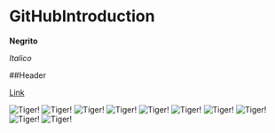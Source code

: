 # GitHubIntroduction
**Negrito**

_Italico_

##Header

[Link](http://github.com)

![Tiger!](https://upload.wikimedia.org/wikipedia/commons/5/56/Tiger.50.jpg)
![Tiger!](https://upload.wikimedia.org/wikipedia/commons/5/56/Tiger.50.jpg)
![Tiger!](https://upload.wikimedia.org/wikipedia/commons/5/56/Tiger.50.jpg)
![Tiger!](https://upload.wikimedia.org/wikipedia/commons/5/56/Tiger.50.jpg)
![Tiger!](https://upload.wikimedia.org/wikipedia/commons/5/56/Tiger.50.jpg)
![Tiger!](https://upload.wikimedia.org/wikipedia/commons/5/56/Tiger.50.jpg)
![Tiger!](https://upload.wikimedia.org/wikipedia/commons/5/56/Tiger.50.jpg)
![Tiger!](https://upload.wikimedia.org/wikipedia/commons/5/56/Tiger.50.jpg)
![Tiger!](https://upload.wikimedia.org/wikipedia/commons/5/56/Tiger.50.jpg)
![Tiger!](https://upload.wikimedia.org/wikipedia/commons/5/56/Tiger.50.jpg)
